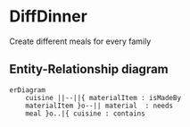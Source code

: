 # DiffDinner
Create different meals for every family


## Entity-Relationship diagram
```mermaid
erDiagram
    cuisine ||--||{ materialItem : isMadeBy
    materialItem }o--|| material  : needs
    meal }o..|{ cuisine : contains
```